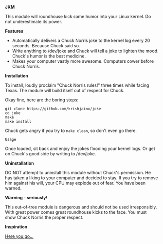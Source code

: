 **JKM**

This module will roundhouse kick some humor into your Linux kernel. Do not underestimate its power.

**Features**

- Automatically delivers a Chuck Norris joke to the kernel log every 20 seconds. Because Chuck said so.
- Write anything to /dev/joke and Chuck will tell a joke to lighten the mood. Chuck's humor is the best medicine.
- Makes your computer vastly more awesome. Computers cower before Chuck Norris.


**Installation**

To install, loudly proclaim "Chuck Norris rules!" three times while facing Texas. The module will build itself out of respect for Chuck.

Okay fine, here are the boring steps:

```
git clone https://github.com/krishjainx/joke
cd joke
make 
make install
```

Chuck gets angry if you try to ``make clean``, so don't even go there.

``Usage``

Once loaded, sit back and enjoy the jokes flooding your kernel logs. Or get on Chuck's good side by writing to /dev/joke.

**Uninstallation**

DO NOT attempt to uninstall this module without Chuck's permission. He has taken a liking to your computer and decided to stay. If you try to remove him against his will, your CPU may explode out of fear. You have been warned.

**Warning - seriously!**

This out-of-tree module is dangerous and should not be used irresponsibly. With great power comes great roundhouse kicks to the face. You must show Chuck Norris the proper respect.

**Inspiration**

[Here you go...](https://www.youtube.com/watch?app=desktop&v=HtmXjRMr2CA)